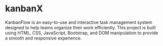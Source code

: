 # kanbanX
KanbanFlow is an easy-to-use and interactive task management system designed to help teams organize their work efficiently. This project is built using HTML, CSS, JavaScript, Bootstrap, and DOM manipulation to provide a smooth and responsive experience. 
